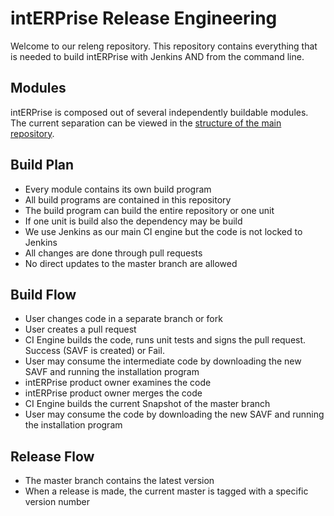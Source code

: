 # intERPrise Release Engineering
Welcome to our releng repository. This repository contains everything that is needed to build intERPrise with Jenkins AND from the command line.

## Modules
intERPrise is composed out of several independently buildable modules. The current separation can be viewed in the [structure of the main repository](https://github.com/i-ntERPrise/intERPrise).

## Build Plan
* Every module contains its own build program
* All build programs are contained in this repository
* The build program can build the entire repository or one unit
* If one unit is build also the dependency may be build
* We use Jenkins as our main CI engine but the code is not locked to Jenkins
* All changes are done through pull requests
* No direct updates to the master branch are allowed

## Build Flow
* User changes code in a separate branch or fork
* User creates a pull request
* CI Engine builds the code, runs unit tests and signs the pull request. Success (SAVF is created) or Fail.
* User may consume the intermediate code by downloading the new SAVF and running the installation program
* intERPrise product owner examines the code
* intERPrise product owner merges the code
* CI Engine builds the current Snapshot of the master branch
* User may consume the code by downloading the new SAVF and running the installation program

## Release Flow
* The master branch contains the latest version
* When a release is made, the current master is tagged with a specific version number



